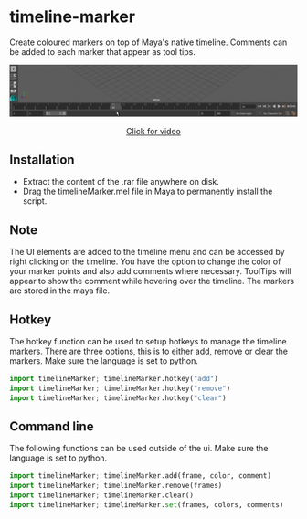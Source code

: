 # timeline-marker
Create coloured markers on top of Maya's native timeline. Comments can be added to each marker that appear as tool tips.

<p align="center"><img src="docs/_images/timelineMarkerExample.gif?raw=true"></p>
<a href="https://vimeo.com/126181906" target="_blank"><p align="center">Click for video</p></a>

## Installation
* Extract the content of the .rar file anywhere on disk.
* Drag the timelineMarker.mel file in Maya to permanently install the script.

## Note
The UI elements are added to the timeline menu and can be accessed by right clicking on the timeline. You have the option to change the color of your marker points and also add comments where necessary. ToolTips will appear to show the comment while hovering over the timeline. The markers are stored in the maya file.

## Hotkey
The hotkey function can be used to setup hotkeys to manage the timeline markers. There are three options, this is to either add, remove or clear the markers. Make sure the language is set to python.

```python
import timelineMarker; timelineMarker.hotkey("add")
import timelineMarker; timelineMarker.hotkey("remove")
import timelineMarker; timelineMarker.hotkey("clear")
```

## Command line
The following functions can be used outside of the ui. Make sure the 
language is set to python.

```python
import timelineMarker; timelineMarker.add(frame, color, comment)
import timelineMarker; timelineMarker.remove(frames)
import timelineMarker; timelineMarker.clear()
import timelineMarker; timelineMarker.set(frames, colors, comments)
```    
